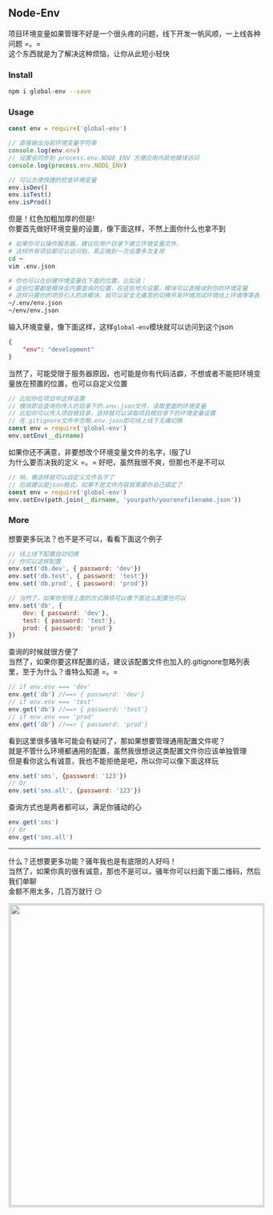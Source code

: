 Node-Env
---
项目环境变量如果管理不好是一个很头疼的问题，线下开发一帆风顺，一上线各种问题 =。=  
这个东西就是为了解决这种烦恼，让你从此短小轻快

### Install
```sh
npm i global-env --save
```

### Usage
```js
const env = require('global-env')

// 直接输出当前环境变量字符串
console.log(env.env)
// 设置会同步到 process.env.NODE_ENV 方便应用内其他模块访问
console.log(process.env.NODE_ENV)

// 可以方便快捷的检查环境变量
env.isDev()
env.isTest()
env.isProd()
```
但是！红色加粗加厚的但是!  
你要首先做好环境变量的设置，像下面这样，不然上面你什么也拿不到
```sh
# 如果你可以操作服务器，建议在用户目录下建立环境变量文件，
# 这样所有项目都可以访问到，真正做到一次设置多次复用
cd ~
vim .env.json

# 你也可以在创建环境变量在下面的位置，比如说：
# 这些位置都是模块会内置查询的位置，在这些地方设置，模块可以直接读到你的环境变量
# 这样只要你的项目引入的该模块，就可以安全无痛苦的切换开发环境测试环境线上环境等等各种环境了
~/.env/env.json
~/env/env.json
```
输入环境变量，像下面这样，这样``global-env``模块就可以访问到这个json
```json
{
    "env": "development"
}
```
当然了，可能受限于服务器原因，也可能是你有代码洁癖，不想或者不能把环境变量放在预置的位置，也可以自定义位置
```js
// 比如你在项目中这样设置
// 模块即会查询你传入的目录下的.env.json文件，读取里面的环境变量
// 比如你可以传入项目根目录，这样就可以读取项目根目录下的环境变量设置
// 在.gitignore文件中忽略.env.json即可线上线下无痛切换
const env = require('global-env')
env.setEnv(__dirname)
```
如果你还不满意，非要想改个环境变量文件的名字，I服了U  
为什么要否决我的定义 =。= 好吧，虽然我很不爽，但那也不是不可以  
```js
// 呐，像这样就可以自定义文件名字了
// 后缀建议是json格式，如果不是文件内容就需要你自己搞定了
const env = require('global-env')
env.setEnv(path.join(__dirname, 'yourpath/yourenvfilename.json'))
```

### More
想要更多玩法？也不是不可以，看看下面这个例子
```js
// 线上线下配置自动切换
// 你可以这样配置
env.set('db.dev', { password: 'dev'})
env.set('db.test', { password: 'test'})
env.set('db.prod', { password: 'prod'})

// 当然了，如果你觉得上面的方式麻烦可以像下面这么配置也可以
env.set('db', {
    dev: { password: 'dev'},
    test: { password: 'test'},
    prod: { password: 'prod'}
})
```
查询的时候就很方便了  
当然了，如果你要这样配置的话，建议该配置文件也加入的.gitignore忽略列表里，至于为什么？谁特么知道 =。=
```js
// if env.env === 'dev'
env.get('db') //==> { password: 'dev'}
// if env.env === 'test'
env.get('db') //==> { password: 'test'}
// if env.env === 'prod'
env.get('db') //==> { password: 'prod'}
```
看到这里很多骚年可能会有疑问了，那如果想要管理通用配置文件呢？  
就是不管什么环境都通用的配置，虽然我很想说这类配置文件你应该单独管理  
但是看你这么有诚意，我也不能拒绝是吧，所以你可以像下面这样玩
```js
env.set('sms', {password: '123'})
// Or
env.set('sms.all', {password: '123'})
```
查询方式也是两者都可以，满足你骚动的心
```js
env.get('sms')
// Or
env.get('sms.all')
```
---
什么？还想要更多功能？骚年我也是有底限的人好吗！  
当然了，如果你真的很有诚意，那也不是可以，骚年你可以扫面下面二维码，然后我们单聊  
金额不用太多，几百万就行 😏  

<img src="https://github.com/gavinning/node-global-env/raw/master/pay.jpg" width="600" style="border:4px solid #ddd" />
